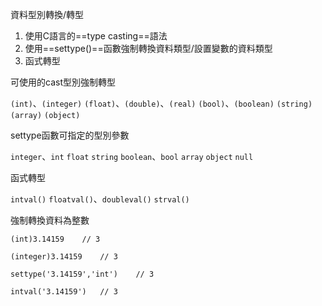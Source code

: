 資料型別轉換/轉型

1. 使用C語言的==type casting==語法
2. 使用==settype()==函數強制轉換資料類型/設置變數的資料類型
3. 函式轉型

可使用的cast型別強制轉型

`(int)`、`(integer)`
`(float)`、`(double)`、`(real)`
`(bool)`、`(boolean)`
`(string)`
`(array)`
`(object)`

settype函數可指定的型別參數

`integer`、`int`
`float`
`string`
`boolean`、`bool`
`array`
`object`
`null`

函式轉型

`intval()`
`floatval()`、`doubleval()`
`strval()`

強制轉換資料為整數
```
(int)3.14159	// 3
```
```
(integer)3.14159	// 3
```
```
settype('3.14159','int')	// 3
```
```
intval('3.14159')	// 3
```